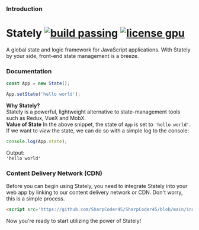 ### Introduction
# Stately [![build passing](https://img.shields.io/badge/build-passing-<COLOR>.svg)](https://github.com/SharpCoder45/SharpCoder45) [![license gpu](https://img.shields.io/badge/license-gpu-<COLOR>.svg)](https://github.com/SharpCoder45/SharpCoder45/blob/main/LICENSE)
A global state and logic framework for JavaScript applications. With Stately by your side, front-end state management is a breeze.
### Documentation
```javascript
const App = new State();

App.setState('hello world');
```
**Why Stately?**
<br>
Stately is a powerful, lightweight alternative to state-management tools such as Redux, VueX and MobX.
<br>
**Value of State**
In the above snippet, the state of `App` is set to `'hello world'`. If we want to *view* the state, we can do so with a simple log to the console:
```javascript
console.log(App.state);
```
Output:
<br>
`'hello world'`
### Content Delivery Network (CDN)
Before you can begin using Stately, you need to integrate Stately into your web app by linking to our content delivery network or CDN. Don't worry, this is a simple process.
```html
<script src='https://github.com/SharpCoder45/SharpCoder45/blob/main/index.js'></script>
```
Now you're ready to start utilizing the power of Stately!
